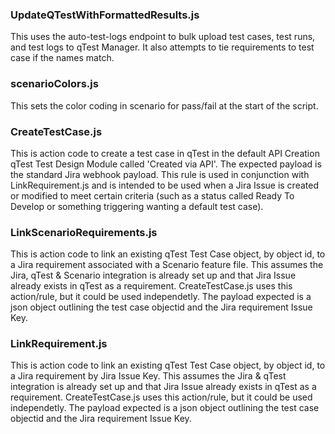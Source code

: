 ### UpdateQTestWithFormattedResults.js
This uses the auto-test-logs endpoint to bulk upload test cases, test runs, and test logs to qTest Manager. It also attempts to tie requirements to test case if the names match.

### scenarioColors.js
This sets the color coding in scenario for pass/fail at the start of the script. 

### CreateTestCase.js
This is action code to create a test case in qTest in the default API Creation qTest Test Design Module called 'Created via API'. The expected payload is the standard Jira webhook payload. This rule is used in conjunction with LinkRequirement.js and is intended to be used when a Jira Issue is created or modified to meet certain criteria (such as a status called Ready To Develop or something triggering wanting a default test case).

### LinkScenarioRequirements.js
This is action code to link an existing qTest Test Case object, by object id, to a Jira requirement associated with a Scenario feature file. This assumes the Jira, qTest & Scenario integration is already set up and that Jira Issue already exists in qTest as a requirement. CreateTestCase.js uses this action/rule, but it could be used independetly. The payload expected is a json object outlining the test case objectid and the Jira requirement Issue Key.

### LinkRequirement.js
This is action code to link an existing qTest Test Case object, by object id, to a Jira requirement by Jira Issue Key. This assumes the Jira & qTest integration is already set up and that Jira Issue already exists in qTest as a requirement. CreateTestCase.js uses this action/rule, but it could be used independetly. The payload expected is a json object outlining the test case objectid and the Jira requirement Issue Key.
